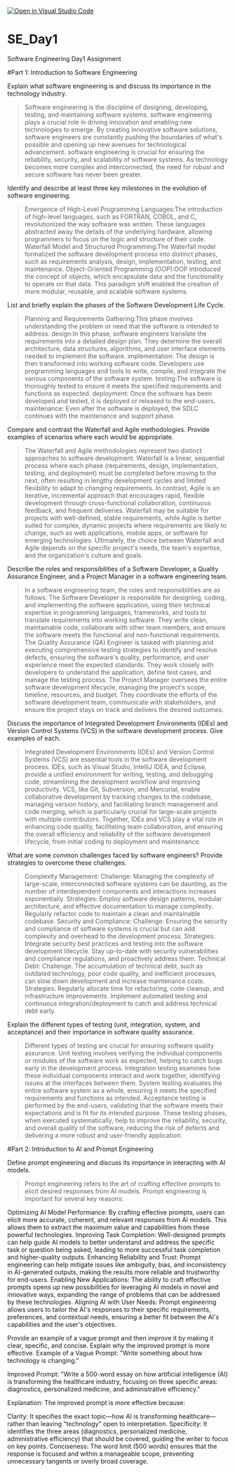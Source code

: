 [![Open in Visual Studio Code](https://classroom.github.com/assets/open-in-vscode-2e0aaae1b6195c2367325f4f02e2d04e9abb55f0b24a779b69b11b9e10269abc.svg)](https://classroom.github.com/online_ide?assignment_repo_id=15562010&assignment_repo_type=AssignmentRepo)
# SE_Day1
Software Engineering Day1 Assignment

#Part 1: Introduction to Software Engineering

Explain what software engineering is and discuss its importance in the technology industry.
>Software engineering is the discipline of designing, developing, testing, and maintaining software systems.
> software engineering plays a crucial role in driving innovation and enabling new technologies to emerge. By creating innovative software solutions, software engineers are constantly pushing the boundaries of what's possible and opening up new avenues for technological advancement.
 software engineering is crucial for ensuring the reliability, security, and scalability of software systems. As technology becomes more complex and interconnected, the need for robust and secure software has never been greater.







Identify and describe at least three key milestones in the evolution of software engineering.
>Emergence of High-Level Programming Languages:The introduction of high-level languages, such as FORTRAN, COBOL, and C, revolutionized the way software was written. These languages abstracted away the details of the underlying hardware, allowing programmers to focus on the logic and structure of their code. 
>Waterfall Model and Structured Programming:The Waterfall model formalized the software development process into distinct phases, such as requirements analysis, design, implementation, testing, and maintenance.
>Object-Oriented Programming (OOP):OOP introduced the concept of objects, which encapsulate data and the functionality to operate on that data. This paradigm shift enabled the creation of more modular, reusable, and scalable software systems.







List and briefly explain the phases of the Software Development Life Cycle.
>Planning and Requirements Gathering:This phase involves understanding the problem or need that the software is intended to address.
>design:In this phase, software engineers translate the requirements into a detailed design plan. They determine the overall architecture, data structures, algorithms, and user interface elements needed to implement the software.
>implementation:
The design is then transformed into working software code. Developers use programming languages and tools to write, compile, and integrate the various components of the software system.
>testing:The software is thoroughly tested to ensure it meets the specified requirements and functions as expected. 
>deployment:
Once the software has been developed and tested, it is deployed or released to the end-users.
>maintenance:
Even after the software is deployed, the SDLC continues with the maintenance and support phase.







Compare and contrast the Waterfall and Agile methodologies. Provide examples of scenarios where each would be appropriate.
>The Waterfall and Agile methodologies represent two distinct approaches to software development. Waterfall is a linear, sequential process where each phase (requirements, design, implementation, testing, and deployment) must be completed before moving to the next, often resulting in lengthy development cycles and limited flexibility to adapt to changing requirements. In contrast, Agile is an iterative, incremental approach that encourages rapid, flexible development through cross-functional collaboration, continuous feedback, and frequent deliveries. Waterfall may be suitable for projects with well-defined, stable requirements, while Agile is better suited for complex, dynamic projects where requirements are likely to change, such as web applications, mobile apps, or software for emerging technologies. Ultimately, the choice between Waterfall and Agile depends on the specific project's needs, the team's expertise, and the organization's culture and goals.








Describe the roles and responsibilities of a Software Developer, a Quality Assurance Engineer, and a Project Manager in a software engineering team.
>In a software engineering team, the roles and responsibilities are as follows:
The Software Developer is responsible for designing, coding, and implementing the software application, using their technical expertise in programming languages, frameworks, and tools to translate requirements into working software. They write clean, maintainable code, collaborate with other team members, and ensure the software meets the functional and non-functional requirements. The Quality Assurance (QA) Engineer is tasked with planning and executing comprehensive testing strategies to identify and resolve defects, ensuring the software's quality, performance, and user experience meet the expected standards. They work closely with developers to understand the application, define test cases, and manage the testing process. The Project Manager oversees the entire software development lifecycle, managing the project's scope, timeline, resources, and budget. They coordinate the efforts of the software development team, communicate with stakeholders, and ensure the project stays on track and delivers the desired outcomes.






Discuss the importance of Integrated Development Environments (IDEs) and Version Control Systems (VCS) in the software development process. Give examples of each.
>Integrated Development Environments (IDEs) and Version Control Systems (VCS) are essential tools in the software development process. IDEs, such as Visual Studio, IntelliJ IDEA, and Eclipse, provide a unified environment for writing, testing, and debugging code, streamlining the development workflow and improving productivity. VCS, like Git, Subversion, and Mercurial, enable collaborative development by tracking changes to the codebase, managing version history, and facilitating branch management and code merging, which is particularly crucial for large-scale projects with multiple contributors. Together, IDEs and VCS play a vital role in enhancing code quality, facilitating team collaboration, and ensuring the overall efficiency and reliability of the software development lifecycle, from initial coding to deployment and maintenance.








What are some common challenges faced by software engineers? Provide strategies to overcome these challenges.
>Complexity Management:
Challenge: Managing the complexity of large-scale, interconnected software systems can be daunting, as the number of interdependent components and interactions increases exponentially.
Strategies: Employ software design patterns, modular architecture, and effective documentation to manage complexity. Regularly refactor code to maintain a clean and maintainable codebase.
>Security and Compliance:
Challenge: Ensuring the security and compliance of software systems is crucial but can add complexity and overhead to the development process.
Strategies: Integrate security best practices and testing into the software development lifecycle. Stay up-to-date with security vulnerabilities and compliance regulations, and proactively address them.
>Technical Debt:
Challenge: The accumulation of technical debt, such as outdated technology, poor code quality, and inefficient processes, can slow down development and increase maintenance costs.
Strategies: Regularly allocate time for refactoring, code cleanup, and infrastructure improvements. Implement automated testing and continuous integration/deployment to catch and address technical debt early.









Explain the different types of testing (unit, integration, system, and acceptance) and their importance in software quality assurance.
>Different types of testing are crucial for ensuring software quality assurance.
>Unit testing involves verifying the individual components or modules of the software work as expected, helping to catch bugs early in the development process. Integration testing examines how these individual components interact and work together, identifying issues at the interfaces between them.
> System testing evaluates the entire software system as a whole, ensuring it meets the specified requirements and functions as intended.
> Acceptance testing is performed by the end-users, validating that the software meets their expectations and is fit for its intended purpose. These testing phases, when executed systematically, help to improve the reliability, security, and overall quality of the software, reducing the risk of defects and delivering a more robust and user-friendly application.







#Part 2: Introduction to AI and Prompt Engineering


Define prompt engineering and discuss its importance in interacting with AI models.
>Prompt engineering refers to the art of crafting effective prompts to elicit desired responses from AI models.
>Prompt engineering is important for several key reasons:

Optimizing AI Model Performance: By crafting effective prompts, users can elicit more accurate, coherent, and relevant responses from AI models. This allows them to extract the maximum value and capabilities from these powerful technologies.
Improving Task Completion: Well-designed prompts can help guide AI models to better understand and address the specific task or question being asked, leading to more successful task completion and higher-quality outputs.
Enhancing Reliability and Trust: Prompt engineering can help mitigate issues like ambiguity, bias, and inconsistency in AI-generated outputs, making the results more reliable and trustworthy for end-users.
Enabling New Applications: The ability to craft effective prompts opens up new possibilities for leveraging AI models in novel and innovative ways, expanding the range of problems that can be addressed by these technologies.
Aligning AI with User Needs: Prompt engineering allows users to tailor the AI's responses to their specific requirements, preferences, and contextual needs, ensuring a better fit between the AI's capabilities and the user's objectives.







Provide an example of a vague prompt and then improve it by making it clear, specific, and concise. Explain why the improved prompt is more effective.
Example of a Vague Prompt:
"Write something about how technology is changing."

Improved Prompt:
"Write a 500-word essay on how artificial intelligence (AI) is transforming the healthcare industry, focusing on three specific areas: diagnostics, personalized medicine, and administrative efficiency."

Explanation:
The improved prompt is more effective because:

Clarity: It specifies the exact topic—how AI is transforming healthcare—rather than leaving "technology" open to interpretation.
Specificity: It identifies the three areas (diagnostics, personalized medicine, administrative efficiency) that should be covered, guiding the writer to focus on key points.
Conciseness: The word limit (500 words) ensures that the response is focused and within a manageable scope, preventing unnecessary tangents or overly broad coverage.

